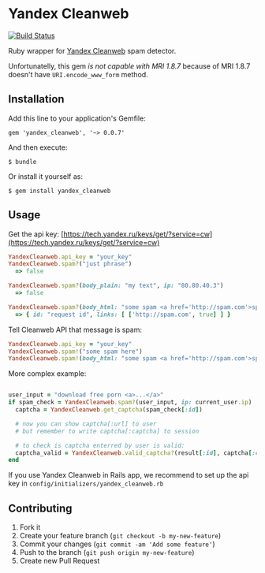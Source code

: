 # Yandex Cleanweb

[![Build Status](https://travis-ci.org/evrone/yandex-cleanweb.png?branch=master)](https://travis-ci.org/evrone/yandex-cleanweb)

Ruby wrapper for [Yandex Cleanweb](https://tech.yandex.ru/cleanweb/) spam detector.

Unfortunatelly, this gem *is not capable with MRI 1.8.7* because of MRI 1.8.7 doesn't have `URI.encode_www_form` method.

## Installation

Add this line to your application's Gemfile:

    gem 'yandex_cleanweb', '~> 0.0.7'

And then execute:

    $ bundle

Or install it yourself as:

    $ gem install yandex_cleanweb

## Usage

Get the api key: [https://tech.yandex.ru/keys/get/?service=cw](https://tech.yandex.ru/keys/get/?service=cw)

```ruby
YandexCleanweb.api_key = "your_key"
YandexCleanweb.spam?("just phrase")
  => false

YandexCleanweb.spam?(body_plain: "my text", ip: "80.80.40.3")
  => false

YandexCleanweb.spam?(body_html: "some spam <a href='http://spam.com'>spam link</a>")
  => { id: "request id", links: [ ['http://spam.com', true] ] }
```

Tell Cleanweb API that message is spam:

```ruby
YandexCleanweb.api_key = "your_key"
YandexCleanweb.spam!("some spam here")
YandexCleanweb.spam!(body_html: "some spam <a href='http://spam.com'>spam link</a>")
```

More complex example:

```ruby

user_input = "download free porn <a>...</a>"
if spam_check = YandexCleanweb.spam?(user_input, ip: current_user.ip)
  captcha = YandexCleanweb.get_captcha(spam_check[:id])

  # now you can show captcha[:url] to user
  # but remember to write captcha[:captcha] to session

  # to check is captcha enterred by user is valid:
  captcha_valid = YandexCleanweb.valid_captcha?(result[:id], captcha[:captcha], user_captcha)
end
```

If you use Yandex Cleanweb in Rails app, we recommend to set up the api key in `config/initializers/yandex_cleanweb.rb`

## Contributing

1. Fork it
2. Create your feature branch (`git checkout -b my-new-feature`)
3. Commit your changes (`git commit -am 'Add some feature'`)
4. Push to the branch (`git push origin my-new-feature`)
5. Create new Pull Request

